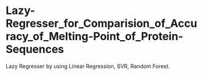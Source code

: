 # Lazy-Regresser_for_Comparision_of_Accuracy_of_Melting-Point_of_Protein-Sequences
Lazy Regresser by using Linear Regression, SVR, Random Forest.
 
 
 
